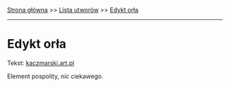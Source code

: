 [Strona główna](../index.md) >> [Lista utworów](../list.md) >> [Edykt orła](142.md)

---

# Edykt orła

Tekst: [kaczmarski.art.pl](https://www.kaczmarski.art.pl/tworczosc/wiersze/edykt-orla/)

Element pospolity, nic ciekawego.